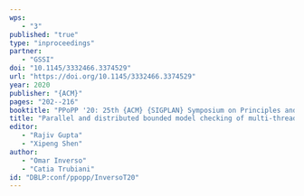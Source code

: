 ```yaml
---
wps: 
   - "3"
published: "true"
type: "inproceedings"
partner: 
   - "GSSI"
doi: "10.1145/3332466.3374529"
url: "https://doi.org/10.1145/3332466.3374529"
year: 2020
publisher: "{ACM}"
pages: "202--216"
booktitle: "PPoPP '20: 25th {ACM} {SIGPLAN} Symposium on Principles and Practice of Parallel Programming, San Diego, California, USA, February 22-26, 2020"
title: "Parallel and distributed bounded model checking of multi-threaded programs"
editor: 
   - "Rajiv Gupta"
   - "Xipeng Shen"
author: 
   - "Omar Inverso"
   - "Catia Trubiani"
id: "DBLP:conf/ppopp/InversoT20"
---
```

